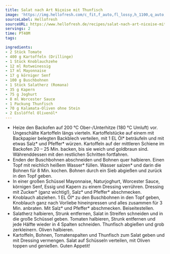 ```yaml
---
title: Salat nach Art Niçoise mit Thunfisch
image: 'https://img.hellofresh.com/c_fit,f_auto,fl_lossy,h_1100,q_auto,w_2600/hellofresh_s3/image/salat-nach-art-nicoise-mit-thunfisch-c2ebebc9.jpg'
sourceLabel: Hellofresh
sourceURL: https://www.hellofresh.de/recipes/salat-nach-art-nicoise-mit-thunfisch-625409842bf43739d450926a
servings: 2
time: PT40M
tags:

ingredients:
- 2 Stück Tomate
- 400 g Kartoffeln (Drillinge)
- 1 Stück Knoblauchzehe
- 12 ml Rotweinessig
- 17 ml Mayonnaise
- 17 g körniger Senf
- 100 g Buschbohnen
- 1 Stück Salatherz (Romana)
- 35 g Kapern
- 75 g Joghurt
- 8 ml Worcester Sauce
- 1 Packung Thunfisch
- 70 g Kalamata-Oliven ohne Stein
- 2 Esslöffel Olivenöl*
---
```


- Heize den Backofen auf 200 °C Ober-/Unterhitze (180 °C Umluft) vor.  Ungeschälte Kartoffeln längs vierteln. Kartoffelstücke auf einem mit Backpapier belegten Backblech verteilen, mit 1 EL Öl\* beträufeln und mit etwas Salz\* und Pfeffer\* würzen. Kartoffeln auf der mittleren Schiene im Backofen 20 – 25 Min. backen, bis sie weich und goldbraun sind.  Währenddessen mit den restlichen Schritten fortfahren.
- Enden der Buschbohnen abschneiden und Bohnen quer halbieren.  Einen Topf mit reichlich heißem Wasser\* füllen. Wasser salzen\* und darin die Bohnen für 8 Min. kochen.  Bohnen durch ein Sieb abgießen und zurück in den Topf geben.
- In einer großen Schüssel Mayonnaise, Naturjoghurt, Worcester Sauce, körnigen Senf, Essig und Kapern zu einem Dressing verrühren. Dressing mit Zucker\* (ganz wichtig!), Salz\* und Pfeffer\* abschmecken.
- Knoblauch abziehen.  1 EL Öl\* zu den Buschbohnen in den Topf geben, Knoblauch ganz nach Vorliebe hineinpressen und alles zusammen für 3 Min. anbraten. Mit Salz\* und Pfeffer\* abschmecken. Beiseitestellen.
- Salatherz halbieren, Strunk entfernen, Salat in Streifen schneiden und in die große Schüssel geben.  Tomaten halbieren, Strunk entfernen und jede Hälfte wieder in 4 Spalten schneiden.  Thunfisch abgießen und grob zerkleinern.  Oliven halbieren.
- Kartoffeln, Bohnen, Tomatenspalten und Thunfisch zum Salat geben und mit Dressing vermengen.  Salat auf Schüsseln verteilen, mit Oliven toppen und genießen.  Guten Appetit!
